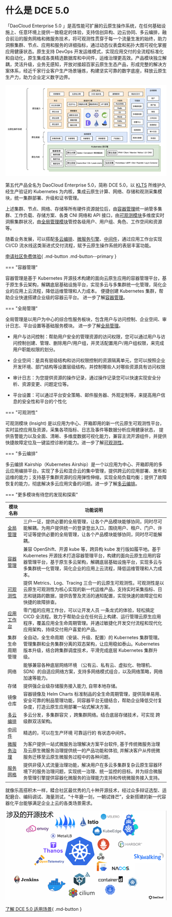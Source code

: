 # 什么是 DCE 5.0

「DaoCloud Enterprise 5.0 」是高性能可扩展的云原生操作系统，在任何基础设施上、任意环境上提供一致稳定的体验，支持信创异构、边云协同、多云编排，融合前沿的服务网格和微服务技术，将可观测性贯穿于每一个流量生发的始终，助力洞察集群、节点、应用和服务的详细指标，通过动态仪表盘和拓扑大图可视化掌握应用健康状态。原生支持 DevOps 开发运维模式，实现应用交付的全流程标准化和自动化，原生集成各类精选数据库和中间件，运维治理更高效。产品模块独立解耦，灵活升级，业务无感知，开放对接超百家云原生生态产品，形成完整的解决方案体系，经近千家行业客户生产场景锤炼，构建坚实可靠的数字底座，释放云原生生产力，助力企业定义数字边界。

![模块图](../images/dce-modules.png)

第五代产品全名为 DaoCloud Enterprise 5.0，简称 DCE 5.0，以 [KLTS](../community/klts.md) 所维护久经生产验证的 Kubernetes 为内核，集成云原生计算、网络、存储和观测采集模块，统一集群部署、升级和证书管理。

上述集群、节点、网络、存储等所有硬件资源就位后，由[容器管理](../kpanda/03ProductBrief/WhatisKPanda.md)统一纳管多集群、工作负载、存储方案、各类 CNI 网络和 API 接口，由[可观测模块](../insight/03ProductBrief/WhatisKInsight.md)多维度实时洞察集群状况，由[全局管理模块](../ghippo/01ProductBrief/WhatisGhippo.md)管控各级用户、用户组、角色、工作空间和资源等。

随着业务发展，可以搭配[多云编排](../kairship/01product/whatiskair.md)、[微服务引擎](../skoala/intro/overview.md)、[中间件](../middleware/midware.md)，通过应用工作台实现 CI/CD 流水线这类渐进式交付流程，赋予云原生操作系统的表层丰富功能。

[申请社区免费体验](license0.md){ .md-button .md-button--primary }

=== "容器管理"

容器管理是基于 Kubernetes 开源技术构建的面向云原生应用的容器管理平台，基于原生多云架构，解耦底层基础设施平台，实现多云与多集群统一化管理，简化企业的应用上云流程，降低运维管理和人力成本。
便捷创建 Kubernetes 集群，帮助企业快速搭建企业级的容器云平台。
进一步了解[容器管理](../kpanda/03ProductBrief/WhatisKPanda.md)。

=== "全局管理"

全局管理是以用户为中心的综合性服务板块，包含用户与访问控制、企业空间、审计日志、平台设置等基础服务模块。
进一步了解[全局管理](../ghippo/01ProductBrief/WhatisGhippo.md)。

- 用户与访问控制：帮助用户安全的管理资源的访问权限，您可以通过用户与访问控制创建、管理、删除用户/用户组，并灵活配置用户/用户组权限，来完成用户职能权限的划分。

- 企业空间：是具有层级结构和访问权限控制的资源隔离单元，您可以按照企业开发环境、部门结构等设置层级结构，并控制哪些人对哪些资源具有访问权限

- 审计日志：为您提供资源的操作记录，通过操作记录您可以快速实现安全分析、资源变更、问题定位等。

- 平台设置：可以通过平台安全策略、邮件服务器、外观定制等，来提高用户信息的安全性和平台的个性化

=== "可观测性"

可观测模块 (Insight) 是以应用为中心、开箱即用的新一代云原生可观测性平台，实时监控应用及资源，采集各项指标、日志及事件等数据分析应用健康状态， 提供告警能力以及全面、清晰、多维度数据可视化能力，兼容主流开源组件，并提供快捷故障定位及一键监控诊断的能力。进一步了解[可观测性](../insight/03ProductBrief/WhatisKInsight.md)。

=== "多云编排"

多云编排 Kairship（Kubernetes Airship）是一个以应用为中心、开箱即用的多云应用编排平台。实现了多云和混合云的集中管理，提供跨云的应用部署、发布和运维的能力；支持基于集群资源的应用弹性伸缩，实现全局负载均衡；提供了故障恢复的能力，彻底解决多云应用灾备的问题。进一步了解[多云编排](../kairship/01product/whatiskair.md)。

=== "更多模块有待您的发现和探索"

| 模块名称         | 功能说明                                                     |
| ---------------- | ------------------------------------------------------------ |
| [全局管理](../ghippo/01ProductBrief/WhatisGhippo.md)         | 三户一证，提供必要的全局管理，让各个产品模块能够协同，同时尽可能解耦。为用户提供统一的登录登出入口，围绕用户、租户、门户、许可证等提供必要的全局管理，让各个产品模块能够协同，同时尽可能解耦。 |
| [容器管理](../kpanda/03ProductBrief/WhatisKPanda.md)         | 兼容 OpenShift、开源 kube 等，跨异构 kube 发行版如履平地。基于 Kubernetes 开源技术打造容器管理平台，构建的面向云原生应用的容器管理平台，基于原生多云架构，解耦底层基础设施平台，实现多云与多集群统一化管理，简化企业的应用上云流程，降低运维管理和人力成本。 |
| [可观测性](../insight/03ProductBrief/WhatisKInsight.md)         | 提供 Metrics、Log、Tracing 三合一的云原生可观测性。可观测性是以云原生可观测性为核心实现的新一代运维产品，支持实时采集指标、日志和链路的数据，提供告警及灵活的通知配置，实现快速的故障定位和快捷的故障排查。 |
| [应用工作台](../amamba/01ProductBrief/WhatisAmamba.md)       | 零门槛的应用工作台，可以让开发人员 一条龙式的体验，轻松搞定 CICD 全流程。致力于帮助企业在任何云上构建、运行管理云原生应用程序，覆盖应用全生命周期管理。并通过敏捷化开发交付流程和现代化应用架构，持续交付用户喜爱的产品。 |
| 集群生命周期管理 | 全自动，全生命周期（安装、升级、配置）的 Kubernetes 集群管理。管理集群和业务集群分离的双态架构，让应用稳如泰山。Kubernetes 版本升级，结合跨集群调度技术，平滑完成底层 Kubernetes 集群升级。 |
| 网络             | 能够兼容各种底层网络环境 （公有云、私有云、虚拟化、物理机、SDN）的自适应网络方案，支持多网络模式组合，以及网络策略，网络加速等能力。 |
| 存储             | 提供强企业级存储服务接入能力, 自带本地存储。                 |
| 镜像仓库         | 容器镜像及 Helm Charts 标准制品的全生命周期管理，提供简单易用、安全可靠的制品管理功能，同容器平台无缝结合，帮助企业降低交付复杂度，打造云原生应用部署一站式解决方案。 |
| [多云编排](../kairship/01product/whatiskair.md)         | 多云分发，多集群容灾 ，跨集群网络。结合底层存储技术，可实现 跨级群双活架构。 |
| [中间件](../middleware/rabbitmq/intro/what.md)           | 精选的，可以在生产环境 可靠运行的 有状态中间件。             |
| [微服务治理](../skoala/intro/overview.md)           | 为客户提供一站式微服务治理解决方案平台软件, 基于传统微服务治理及云原生微服务治理提供统一的产品功能和体验, 并解决客户从传统微服务迁移至云原生微服务过程中的各种问题。 |
| [服务网格](../mspider/01Intro/What'smSpider.md)         | 提供非侵入式流量治理功能，解决用户在多云多集群复杂云原生容器环境下的服务治理问题，实现统一治理、统一监控的目标。并为综合微服务管理引擎提供容器化微服务的治理能力支持和传统微服务接入支持。 |

就像乐高搭积木一样，糅合社区最优秀的几十种开源技术，经过众多辩证选型、适配磨合、编码调试、海量测试，“十年磨一剑，一朝试锋芒”，全新搭建的新一代容器化平台能够满足企业上云的各类场景需求。

![img](../images/ops-tech.png)

[了解 DCE 5.0 适用场景](scenario.md){ .md-button }
